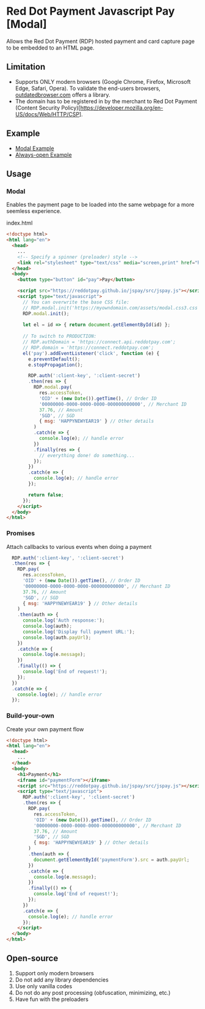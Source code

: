 # Red Dot Payment Javascript Pay [Modal]

Allows the Red Dot Payment (RDP) hosted payment and card capture page to be embedded to an HTML page.

## Limitation

- Supports ONLY modern browsers (Google Chrome, Firefox, Microsoft Edge, Safari, Opera). To validate the end-users browsers, [outdatedbrowser.com](http://outdatedbrowser.com/en/how) offers a library.
- The domain has to be registered in by the merchant to Red Dot Payment (Content Security Policy)[https://developer.mozilla.org/en-US/docs/Web/HTTP/CSP].

## Example

- [Modal Example](https://reddotpay.github.io/jspay/example-modal.html)
- [Always-open Example](https://reddotpay.github.io/jspay/example-persistent.html)

## Usage

### Modal

Enables the payment page to be loaded into the same webpage for a more seemless experience.

index.html
~~~HTML
<!doctype html>
<html lang="en">
  <head>
    ...
    <!-- Specify a spinner (preloader) style -->
    <link rel="stylesheet" type="text/css" media="screen,print" href="https://reddotpay.github.io/jspay/modal.loader2.css3.css">
  </head>
  <body>
    <button type="button" id="pay">Pay</button> 

    <script src="https://reddotpay.github.io/jspay/src/jspay.js"></script>
    <script type="text/javascript">
      // You can overwrite the base CSS file:
      // RDP.modal.init('https://myowndomain.com/assets/modal.css3.css');
      RDP.modal.init();
      
      let el = id => { return document.getElementById(id) };
      
      // To switch to PRODUCTION:
      // RDP.authDomain = 'https://connect.api.reddotpay.com';
      // RDP.domain = 'https://connect.reddotpay.com';
      el('pay').addEventListener('click', function (e) {
        e.preventDefault();
        e.stopPropagation();

        RDP.auth(':client-key', ':client-secret')
        .then(res => {
          RDP.modal.pay(
            res.accessToken,
            'OID' + (new Date()).getTime(), // Order ID
            '00000000-0000-0000-0000-000000000000', // Merchant ID
            37.76, // Amount
            'SGD', // SGD
            { msg: 'HAPPYNEWYEAR19' } // Other details
          )
          .catch(e => {
            console.log(e); // handle error
          })
          .finally(res => {
            // everything done! do something...
          });
        })
        .catch(e => {
          console.log(e); // handle error
        });

        return false;    
      });
    </script>
  </body>
</html>
~~~

### Promises

Attach callbacks to various events when doing a payment

~~~Javascript
  RDP.auth(':client-key', ':client-secret')
  .then(res => {
    RDP.pay(
      res.accessToken,
      'OID' + (new Date()).getTime(), // Order ID
      '00000000-0000-0000-0000-000000000000', // Merchant ID
      37.76, // Amount
      'SGD', // SGD
      { msg: 'HAPPYNEWYEAR19' } // Other details
    )
    .then(auth => {
      console.log('Auth response:');
      console.log(auth);
      console.log('Display full payment URL:');
      console.log(auth.payUrl);
    })
    .catch(e => {
      console.log(e.message);
    })
    .finally(() => {
      console.log('End of request!');
    });
  })
  .catch(e => {
    console.log(e); // handle error
  });
~~~

### Build-your-own

Create your own payment flow

~~~HTML
<!doctype html>
<html lang="en">
  <head>
    ...
  </head>
  <body>
    <h1>Payment</h1>
    <iframe id="paymentForm"></iframe>
    <script src="https://reddotpay.github.io/jspay/src/jspay.js"></script>
    <script type="text/javascript">
      RDP.auth(':client-key', ':client-secret')
      .then(res => {
        RDP.pay(
          res.accessToken,
          'OID' + (new Date()).getTime(), // Order ID
          '00000000-0000-0000-0000-000000000000', // Merchant ID
          37.76, // Amount
          'SGD', // SGD
          { msg: 'HAPPYNEWYEAR19' } // Other details
        )
        .then(auth => {
          document.getElementById('paymentForm').src = auth.payUrl;
        })
        .catch(e => {
          console.log(e.message);
        })
        .finally(() => {
          console.log('End of request!');
        });
      })
      .catch(e => {
        console.log(e); // handle error
      });
    </script>
  </body>
</html>
~~~
## Open-source

1. Support only modern browsers
2. Do not add any library dependencies
3. Use only vanilla codes
4. Do not do any post processing (obfuscation, minimizing, etc.)
5. Have fun with the preloaders

